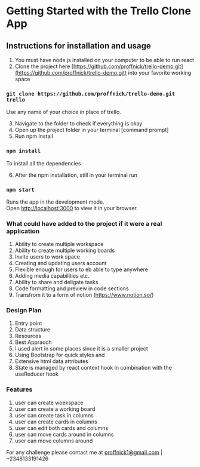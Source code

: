 # Getting Started with the Trello Clone App


## Instructions for installation and usage
1. You must have node.js installed on your computer to be able to run react
2. Clone the project here
[https://github.com/proffnick/trello-demo.git](https://github.com/proffnick/trello-demo.git) into your favorite working space

### `git clone https://github.com/proffnick/trello-demo.git trello` 
Use any name of your choice in place of trello.

3. Navigate to the folder to check if everything is okay
4. Open up the project folder in your terminal [command prompt]
5. Run npm Install
### `npm install` 
To install all the dependencies

6. After the npm installation, still in your terminal run
### `npm start`

Runs the app in the development mode.\
Open [http://localhost:3000](http://localhost:3000) to view it in your browser.


### What could have added to the project if it were a real application
1. Ability to create multiple workspace
2. Ability to create multiple working boards
3. Invite users to work space
4. Creating and updating users account
5. Flexible enough for users to eb able to type anywhere
6. Adding media capabilities etc.
7. Ability to share and deligate tasks
8. Code formatting and preview in code sections
9. Transfrom it to a form of notion (https://www.notion.so/)

### Design Plan 
1. Entry point
2. Data structure
3. Resources
4. Best Appraoch
5. I used alert in some places since it is a smaller project
6. Using Bootstrap for quick styles and 
7. Extensive html data attributes
8. State is managed by react context hook in combination with the useReducer hook

### Features
1. user can create woekspace
2. user can create a working board
3. user can create task in columns
4. user can create cards in columns
5. user can edit both cards and columns
6. user can move cards around in columns
7. user can move columns around 

For any challenge please contact me at proffnick1@gmail.com | +2348133191426

